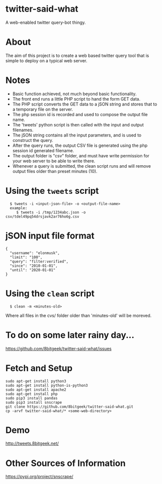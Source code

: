 # twitter-said-what

A web-enabled twitter query-bot thingy. 

# About

The aim of this project is to create a web based twitter query tool that is simple to deploy on a typical web server.

# Notes

- Basic function achieved, not much beyond basic functionality.
- The front end runs a little PHP script to hand the form GET data.
- The PHP script converts the GET data to a jSON string and stores that to a temporary file on the server.
- The php session id is recorded and used to compose the output file name.
- The 'tweets' python script is then called with the input and output filenames.
- The jSON string contains all the input parameters, and is used to construct the query.
- After the query runs, the output CSV file is generated using the php session id generated filename.
- The output folder is "csv" folder, and must have write permission for your web server to be able to write there.
- Whenever a query is submitted, the clean script runs and will remove output files older than preset minutes (10).

# Using the `tweets` script

```
  $ tweets -i <input-json-file> -o <output-file-name>
  example:
     $ tweets -i /tmp/1234abc.json -o csv/tdel49pq54drsjavk2ar76ho6g.csv
```

# jSON input file format

```
{
  "username": "elonmusk",
  "limit": "100",
  "query": "filter:verified",
  "since": "2010-01-01",
  "until": "2020-01-01"
}

```

# Using the `clean` script

```
  $ clean -m <minutes-old>
```

Where all files in the cvs/ folder older than 'minutes-old' will be moreved.

# To do on some later rainy day...

https://github.com/8bitgeek/twitter-said-what/issues

# Fetch and Setup
```
sudo apt-get install python3
sudo apt-get install python-is-python3
sudo apt-get install apache2
sudo apt-get install php
sudo pip3 install pandas
sudo pip3 install snscrape
git clone https://github.com/8bitgeek/twitter-said-what.git
cp -arvf twitter-said-what/* <some-web-directory>
```
# Demo

http://tweets.8bitgeek.net/

# Other Sources of Information

https://pypi.org/project/snscrape/


